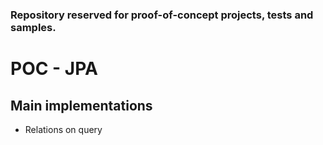 ### Repository reserved for proof-of-concept projects, tests and samples.

# POC - JPA

## Main implementations

- Relations on query